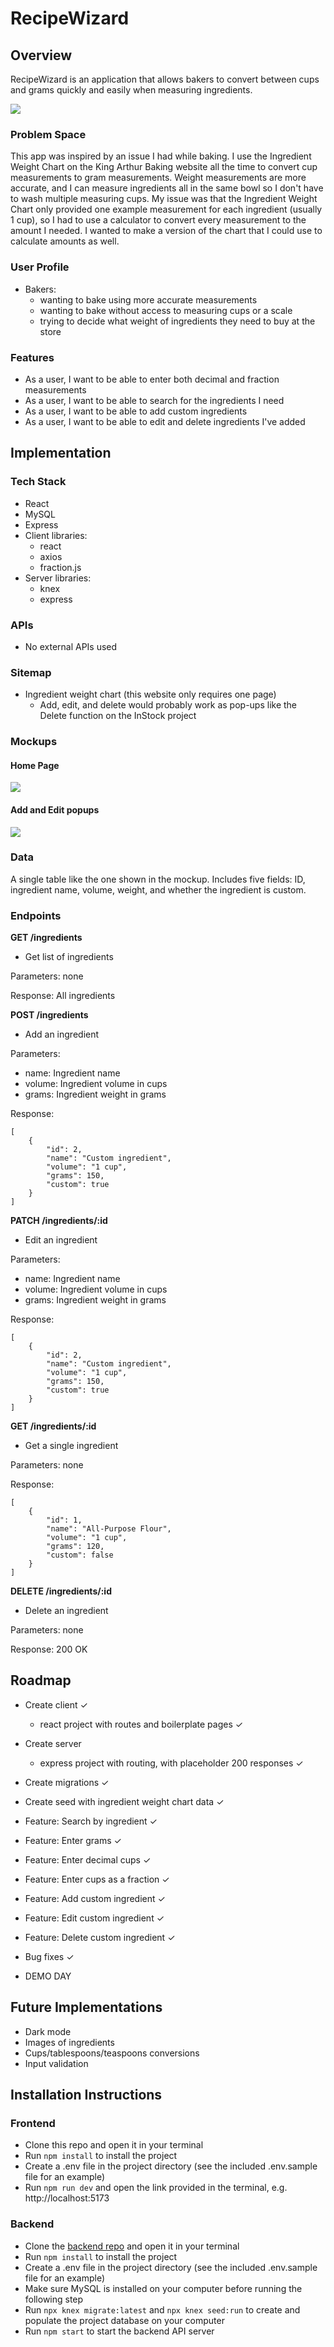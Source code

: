 # RecipeWizard

## Overview

<!-- What is your app? Give a brief description in a couple of sentences. -->

RecipeWizard is an application that allows bakers to convert between cups and grams quickly and easily when measuring ingredients.

![](wizard.png)

### Problem Space

<!-- Why is your app needed? Give any background information around any pain points or other reasons. -->

This app was inspired by an issue I had while baking. I use the Ingredient Weight Chart on the King Arthur Baking website all the time to convert cup measurements to gram measurements. Weight measurements are more accurate, and I can measure ingredients all in the same bowl so I don't have to wash multiple measuring cups. My issue was that the Ingredient Weight Chart only provided one example measurement for each ingredient (usually 1 cup), so I had to use a calculator to convert every measurement to the amount I needed. I wanted to make a version of the chart that I could use to calculate amounts as well.

### User Profile

<!-- Who will use your app? How will they use it? Add any special considerations that your app must take into account. -->

- Bakers:
  - wanting to bake using more accurate measurements
  - wanting to bake without access to measuring cups or a scale
  - trying to decide what weight of ingredients they need to buy at the store

### Features

<!-- List the functionality that your app will include. These can be written as user stories or descriptions with related details. Do not describe _how_ these features are implemented, only _what_ needs to be implemented. -->

- As a user, I want to be able to enter both decimal and fraction measurements
- As a user, I want to be able to search for the ingredients I need
- As a user, I want to be able to add custom ingredients
- As a user, I want to be able to edit and delete ingredients I've added

## Implementation

### Tech Stack

<!-- List technologies that will be used in your app, including any libraries to save time or provide more functionality. Be sure to research any potential limitations. -->

- React
- MySQL
- Express
- Client libraries:
  - react
  - axios
  - fraction.js
- Server libraries:
  - knex
  - express

### APIs

<!-- List any external sources of data that will be used in your app. -->

- No external APIs used

### Sitemap

<!-- List the pages of your app with brief descriptions. You can show this visually, or write it out. -->

- Ingredient weight chart (this website only requires one page)
  - Add, edit, and delete would probably work as pop-ups like the Delete function on the InStock project

### Mockups

<!-- Provide visuals of your app's screens. You can use pictures of hand-drawn sketches, or wireframing tools like Figma. -->

#### Home Page

![](main.png)

#### Add and Edit popups

![](add_edit.png)

### Data

<!-- Describe your data and the relationships between the data points. You can show this visually using diagrams, or write it out. -->

A single table like the one shown in the mockup. Includes five fields: ID, ingredient name, volume, weight, and whether the ingredient is custom.

### Endpoints

<!-- List endpoints that your server will implement, including HTTP methods, parameters, and example responses. -->

**GET /ingredients**

- Get list of ingredients

Parameters: none

Response: All ingredients

**POST /ingredients**

- Add an ingredient

Parameters:

- name: Ingredient name
- volume: Ingredient volume in cups
- grams: Ingredient weight in grams

Response:

```
[
    {
        "id": 2,
        "name": "Custom ingredient",
        "volume": "1 cup",
        "grams": 150,
        "custom": true
    }
]
```

**PATCH /ingredients/:id**

- Edit an ingredient

Parameters:

- name: Ingredient name
- volume: Ingredient volume in cups
- grams: Ingredient weight in grams

Response:

```
[
    {
        "id": 2,
        "name": "Custom ingredient",
        "volume": "1 cup",
        "grams": 150,
        "custom": true
    }
]
```

**GET /ingredients/:id**

- Get a single ingredient

Parameters: none

Response:

```
[
    {
        "id": 1,
        "name": "All-Purpose Flour",
        "volume": "1 cup",
        "grams": 120,
        "custom": false
    }
]
```

**DELETE /ingredients/:id**

- Delete an ingredient

Parameters: none

Response: 200 OK

## Roadmap

<!-- Scope your project as a sprint. Break down the tasks that will need to be completed and map out timeframes for implementation working back from the capstone due date. -->

- Create client ✓

  - react project with routes and boilerplate pages ✓

- Create server

  - express project with routing, with placeholder 200 responses ✓

- Create migrations ✓

- Create seed with ingredient weight chart data ✓

- Feature: Search by ingredient ✓

- Feature: Enter grams ✓

- Feature: Enter decimal cups ✓

- Feature: Enter cups as a fraction ✓

- Feature: Add custom ingredient ✓

- Feature: Edit custom ingredient ✓

- Feature: Delete custom ingredient ✓

- Bug fixes ✓

- DEMO DAY

## Future Implementations

<!-- Your project will be marked based on what you committed to in the above document. Here, you can list any additional features you may complete after the MVP of your application is built, or if you have extra time before the Capstone due date. -->

- Dark mode
- Images of ingredients
- Cups/tablespoons/teaspoons conversions
- Input validation

## Installation Instructions

### Frontend

- Clone this repo and open it in your terminal
- Run `npm install` to install the project
- Create a .env file in the project directory (see the included .env.sample file for an example)
- Run `npm run dev` and open the link provided in the terminal, e.g. http://localhost:5173

### Backend

- Clone the [backend repo](https://github.com/passportmidi/capstone-project-backend) and open it in your terminal
- Run `npm install` to install the project
- Create a .env file in the project directory (see the included .env.sample file for an example)
- Make sure MySQL is installed on your computer before running the following step
- Run `npx knex migrate:latest` and `npx knex seed:run` to create and populate the project database on your computer
- Run `npm start` to start the backend API server
